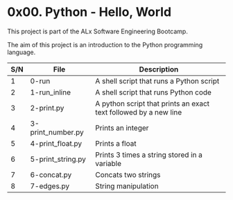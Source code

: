 # 0x00. Python - Hello, World

This project is part of the ALx Software Engineering Bootcamp.

The aim of this project is an introduction to the Python programming language.

| S/N | File | Description |
| --- | ---- | ----------- |
| 1 | 0-run | A shell script that runs a Python script |
| 2 | 1-run_inline | A shell script that runs Python code |
| 3 | 2-print.py | A python script that prints an exact text followed by a new line |
| 4 | 3-print_number.py | Prints an integer |
| 5 | 4-print_float.py | Prints a float |
| 6 | 5-print_string.py | Prints 3 times a string stored in a variable |
| 7 | 6-concat.py | Concats two strings |
| 8 | 7-edges.py | String manipulation |
